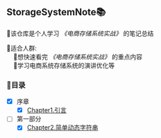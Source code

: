 ## StorageSystemNote📚
💎该仓库是个人学习 *《电商存储系统实战》* 的笔记总结

💬适合人群:
        
        🔸想快速看完 *《电商存储系统实战》* 的重点内容
        
        🔸学习电商系统存储系统的演讲优化等
### 📌目录

- [x] 序章
  - [x] [Chapter1.引言]()
- [ ] 第一部分
    - [x] [Chapter2.简单动态字符串](https://github.com/zhangz1w3nCode/RedisNote/blob/main/%E7%AC%AC%E4%B8%80%E9%83%A8%E5%88%86%20%E6%95%B0%E6%8D%AE%E7%BB%93%E6%9E%84%E4%B8%8E%E5%AF%B9%E8%B1%A1/第2章-简单动态字符串📌.md)